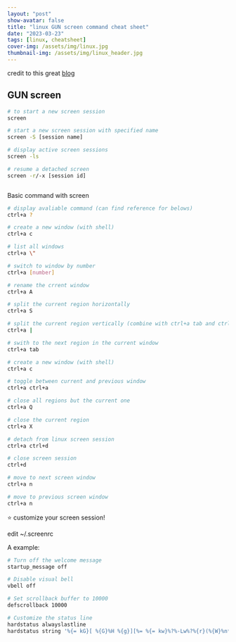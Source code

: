 ```yaml
---
layout: "post"
show-avatar: false
title: "linux GUN screen command cheat sheet"
date: "2023-03-23"
tags: [linux, cheatsheet]
cover-img: /assets/img/linux.jpg
thumbnail-img: /assets/img/linux_header.jpg
---
```


credit to this great [blog](https://linuxize.com/post/how-to-use-linux-screen/)



## GUN screen
```bash
# to start a new screen session
screen

# start a new screen session with specified name
screen -S [session name]

# display active screen sessions
screen -ls

# resume a detached screen
screen -r/-x [session id]



``` 

Basic command with screen

```bash
# display avaliable command (can find reference for belows)
ctrl+a ?

# create a new window (with shell)
ctrl+a c

# list all windows
ctrl+a \"

# switch to window by number
ctrl+a [number]

# rename the crrent window
ctrl+a A

# split the current region horizontally
ctrl+a S

# split the current region vertically (combine with ctrl+a tab and ctrl+a c)
ctrl+a |

# swith to the next region in the current window
ctrl+a tab

# create a new window (with shell)
ctrl+a c

# toggle between current and previous window
ctrl+a ctrl+a

# close all regions but the current one
ctrl+a Q

# close the current region
ctrl+a X

# detach from linux screen session
ctrl+a ctrl+d

# close screen session
ctrl+d

# move to next screen window
ctrl+a n

# move to previous screen window
ctrl+a n
```

:star: customize your screen session!

edit ~/.screenrc

A example:

```bash
# Turn off the welcome message
startup_message off

# Disable visual bell
vbell off

# Set scrollback buffer to 10000
defscrollback 10000

# Customize the status line
hardstatus alwayslastline
hardstatus string '%{= kG}[ %{G}%H %{g}][%= %{= kw}%?%-Lw%?%{r}(%{W}%n*%f%t%?(%u)%?%{r})%{w}%?%+Lw%?%?%= %{g}][%{B} %m-%d %{W}%c %{g}]'

```

